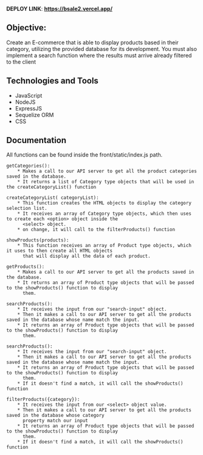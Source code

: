 __DEPLOY LINK__: __https://bsale2.vercel.app/__

## Objective:
Create an E-commerce that is able to display products based in their category,
utilizing the provided database for its development.
You must also implement a search function where the results must arrive already filtered to the client



## Technologies and Tools

- JavaScript
- NodeJS
- ExpressJS
- Sequelize ORM
- CSS

## Documentation

All functions can be found inside the front/static/index.js path. 

    getCategories():
        * Makes a call to our API server to get all the product categories saved in the database.
        * It returns a list of Category type objects that will be used in the createCategoryList() function

    createCategoryList( categoryList):
        * This function creates the HTML objects to display the category selection list. 
        * It receives an array of Category type objects, which then uses to create each <option> object inside the 
          <select> object.
        * on change, it will call to the filterProducts() function

    showProducts(products):
        * This function receives an array of Product type objects, which it uses to then create all HTML objects
          that will display all the data of each product. 

    getProducts():
        * Makes a call to our API server to get all the products saved in the database.
        * It returns an array of Product type objects that will be passed to the showProducts() function to display
          them. 
    
    searchProducts():
        * It receives the input from our "search-input" object. 
        * Then it makes a call to our API server to get all the products saved in the database whose name match the input.
        * It returns an array of Product type objects that will be passed to the showProducts() function to display
          them. 
        
    searchProducts():
        * It receives the input from our "search-input" object. 
        * Then it makes a call to our API server to get all the products saved in the database whose name match the input.
        * It returns an array of Product type objects that will be passed to the showProducts() function to display
          them. 
        * If it doesn't find a match, it will call the showProducts() function

    filterProducts({category}):
        * It receives the input from our <select> object value. 
        * Then it makes a call to our API server to get all the products saved in the database whose category
          property match our input
        * It returns an array of Product type objects that will be passed to the showProducts() function to display
          them. 
        * If it doesn't find a match, it will call the showProducts() function

